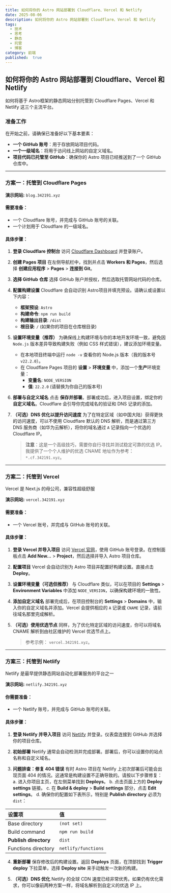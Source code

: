 ```yaml
---
title: 如何将你的 Astro 网站部署到 Cloudflare、Vercel 和 Netlify
date: 2025-08-06
description: 如何将你的 Astro 网站部署到 Cloudflare、Vercel 和 Netlify
tags:
  - 技术
  - 思考
  - 静态
  - 托管
  - 博客
category: 前端
published:  true
---
```

## 如何将你的 Astro 网站部署到 Cloudflare、Vercel 和 Netlify

如何将基于 Astro框架的静态网站分别托管到 Cloudflare Pages、Vercel 和 Netlify 这三个主流平台。

### 准备工作

在开始之前，请确保已准备好以下基本要素：

*   **一个 GitHub 账号**：用于存放网站项目代码。
*   **一个一级域名**：将用于访问线上网站的自定义域名。
*   **项目代码已托管至 GitHub**：确保你的 Astro 项目已经推送到了一个 GitHub 仓库中。

---

### **方案一：托管到 Cloudflare Pages**

**演示网站:** `blog.342191.xyz`

#### **需要准备：**

*   一个 Cloudflare 账号，并完成与 GitHub 账号的关联。
*   一个计划用于 Cloudflare 的一级域名。

#### **具体步骤：**

1.  **登录 Cloudflare 控制台**
    访问 [Cloudflare Dashboard](https://dash.cloudflare.com/) 并登录账户。

2.  **创建 Pages 项目**
    在左侧导航栏中，找到并点击 **Workers 和 Pages**，然后选择 **创建应用程序** > **Pages** > **连接到 Git**。

3.  **选择 GitHub 仓库**
    选择 GitHub 账户并授权，然后选取托管网站代码的仓库。

4.  **配置构建设置**
    Cloudflare 会自动识别 Astro项目并填充预设。请确认或设置以下内容：
    *   **框架预设**: `Astro`
    *   **构建命令**: `npm run build`
    *   **构建输出目录**: `/dist`
    *   **根目录**: `/` (如果你的项目在仓库根目录)

5.  **设置环境变量（推荐）**
    为确保线上构建环境与你的本地开发环境一致，避免因 `Node.js` 版本差异导致构建失败（例如 CSS 样式错误），建议添加环境变量。
    *   在本地项目终端中运行 `node -v` 查看你的 Node.js 版本（我的版本号 `v22.2.0`）。
    *   在 Cloudflare Pages 项目的 **设置** > **环境变量** 中，添加一个**生产**环境变量：
        *   **变量名**: `NODE_VERSION`
        *   **值**: `22.2.0` (请替换为你自己的版本号)

6.  **部署与自定义域名**
    点击 **保存并部署**。部署成功后，进入项目设置，绑定你的**自定义域名**。Cloudflare 会引导你完成域名的验证和 DNS 记录的添加。

7.  **（可选）DNS 优化以提升访问速度**
    为了在特定区域（如中国大陆）获得更快的访问速度，可以不使用 Cloudflare 默认的 DNS 解析，而是通过第三方 DNS 服务商（如华为云解析），将你的域名通过 `A` 记录指向一个优选的 Cloudflare IP。
    > **注意**：这是一个高级技巧，需要你自行寻找并测试稳定可靠的优选 IP。我提供了一个个人维护的优选 CNAME 地址作为参考： `*.cf.342191.xyz`。

---

### **方案二：托管到 Vercel**

Vercel 是 Next.js 的母公司，兼容性超级舒服

**演示网站:** `vercel.342191.xyz`

#### **需要准备：**

*   一个 Vercel 账号，并完成与 GitHub 账号的关联。

#### **具体步骤：**

1.  **登录 Vercel 并导入项目**
    访问 [Vercel 官网](https://vercel.com/)，使用 GitHub 账号登录。在控制面板点击 **Add New...** > **Project**，然后选择并导入 Astro 项目仓库。

2.  **配置项目**
    Vercel 会自动识别为 Astro 项目并配置好构建设置。直接点击 **Deploy**。

3.  **设置环境变量（可选但推荐）**
    与 Cloudflare 类似，可以在项目的 **Settings** > **Environment Variables** 中添加 `NODE_VERSION`，以确保构建环境的一致性。

4.  **添加自定义域名**
    部署完成后，在项目控制台的 **Settings** > **Domains** 中，输入你的自定义域名并添加。Vercel 会提供相应的 `A` 记录或 `CNAME` 记录，请前往域名那里完成解析。

5.  **（可选）使用优选节点**
    同样，为了优化特定区域的访问速度，你可以将域名 CNAME 解析到由社区维护的 Vercel 优选节点上。
    >参考示例： `vercel.342191.xyz`。

---

### **方案三：托管到 Netlify**

Netlify 是最早提供静态网站自动化部署服务的平台之一

**演示网站:** `netlify.342191.xyz`

#### **你需要准备：**

*   一个 Netlify 账号，并完成与 GitHub 账号的关联。

#### **具体步骤：**

1.  **登录 Netlify 并导入项目**
    访问 [Netlify](https://app.netlify.com/) 并登录。仪表盘连接到 GitHub 并选择你的项目仓库。

2.  **初始部署**
    Netlify 通常会自动检测并完成部署。部署后，你可以设置你的站点名称和自定义域名。

3.  **问题排查：修复 404 错误**
    有时 Astro 项目在 Netlify 上初次部署后可能会出现页面 404 的情况。这通常是构建设置不正确导致的。请按以下步骤修复：
    a. 进入你项目主页，在左侧菜单找到 **Deploys**。
    b. 点击页面上方的 **Deploy settings** 链接。
    c. 在 **Build & deploy** > **Build settings** 部分，点击 **Edit settings**。
    d. 确保你的配置如下表所示，特别是 **Publish directory** 必须为 `dist`：

| 设置项                   | 值                   |
| :-------------------- | :------------------ |
| Base directory        | `(not set)`         |
| Build command         | `npm run build`     |
| **Publish directory** | `dist`              |
| Functions directory   | `netlify/functions` |

4.  **重新部署**
    保存修改后的构建设置。返回 **Deploys** 页面，在顶部找到 **Trigger deploy** 下拉菜单，选择 **Deploy site** 来手动触发一次新的构建。

5.  **（可选）DNS 优化**
    Netlify 的全球 CDN 速度已经非常优秀。如果仍有优化需求，你可以像前两种方案一样，将域名解析到自定义的优选 IP 上。
